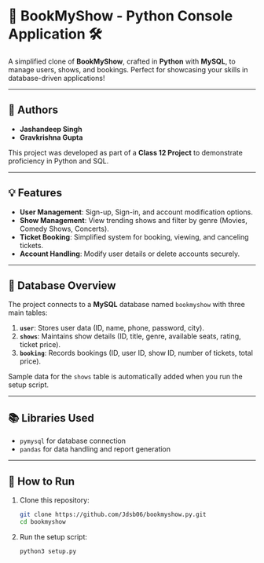 # 🎥 **BookMyShow - Python Console Application** 🛠️  
A simplified clone of **BookMyShow**, crafted in **Python** with **MySQL**, to manage users, shows, and bookings. Perfect for showcasing your skills in database-driven applications!  

---

## 👥 **Authors**
- **Jashandeep Singh**  
- **Gravkrishna Gupta**

This project was developed as part of a **Class 12 Project** to demonstrate proficiency in Python and SQL.

---

## 💡 **Features**
- **User Management**: Sign-up, Sign-in, and account modification options.  
- **Show Management**: View trending shows and filter by genre (Movies, Comedy Shows, Concerts).  
- **Ticket Booking**: Simplified system for booking, viewing, and canceling tickets.  
- **Account Handling**: Modify user details or delete accounts securely.  

---

## 💾 **Database Overview**
The project connects to a **MySQL** database named `bookmyshow` with three main tables:  
1. **`user`**: Stores user data (ID, name, phone, password, city).  
2. **`shows`**: Maintains show details (ID, title, genre, available seats, rating, ticket price).  
3. **`booking`**: Records bookings (ID, user ID, show ID, number of tickets, total price).  

Sample data for the `shows` table is automatically added when you run the setup script.

---

## 📚 **Libraries Used**
- `pymysql` for database connection  
- `pandas` for data handling and report generation  

---

## 🚀 **How to Run**
1. Clone this repository:  
   ```bash
   git clone https://github.com/Jdsb06/bookmyshow.py.git
   cd bookmyshow
2. Run the setup script:
   ```bash
   python3 setup.py
